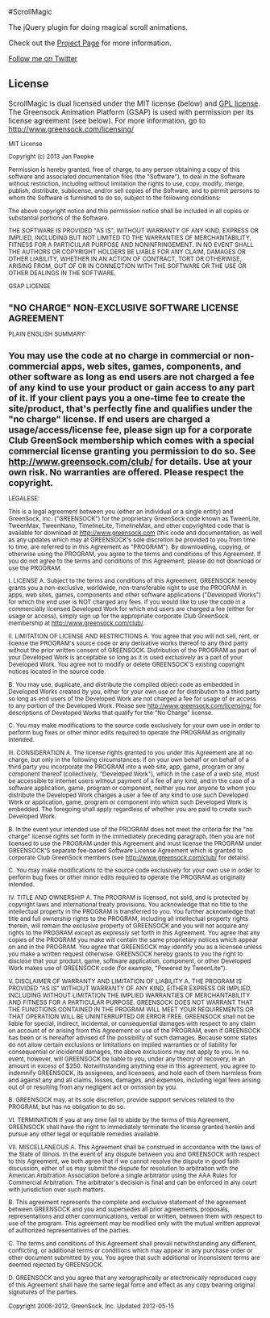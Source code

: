 #ScrollMagic

The jQuery plugin for doing magical scroll animations.

Check out the [Project Page](http://janpaepke.github.com/ScrollMagic) for more information.

[Follow me on Twitter](http://twitter.com/janpaepke)

## License

ScrollMagic is dual licensed under the MIT license (below) and [GPL license](http://www.gnu.org/licenses/gpl-3.0.html).
The Greensock Animation Platform (GSAP) is used with permission per its license agreement (see below). For more information, go to http://www.greensock.com/licensing/

<small>
MIT License

Copyright (c) 2013 Jan Paepke

Permission is hereby granted, free of charge, to any person obtaining a copy of this software and associated documentation files (the "Software"), to deal in the Software without restriction, including without limitation the rights to use, copy, modify, merge, publish, distribute, sublicense, and/or sell copies of the Software, and to permit persons to whom the Software is furnished to do so, subject to the following conditions:

The above copyright notice and this permission notice shall be included in all copies or substantial portions of the Software.

THE SOFTWARE IS PROVIDED "AS IS", WITHOUT WARRANTY OF ANY KIND, EXPRESS OR IMPLIED, INCLUDING BUT NOT LIMITED TO THE WARRANTIES OF MERCHANTABILITY, FITNESS FOR A PARTICULAR PURPOSE AND NONINFRINGEMENT. IN NO EVENT SHALL THE AUTHORS OR COPYRIGHT HOLDERS BE LIABLE FOR ANY CLAIM, DAMAGES OR OTHER LIABILITY, WHETHER IN AN ACTION OF CONTRACT, TORT OR OTHERWISE, ARISING FROM, OUT OF OR IN CONNECTION WITH THE SOFTWARE OR THE USE OR OTHER DEALINGS IN THE SOFTWARE.


GSAP LICENSE

"NO CHARGE" NON-EXCLUSIVE SOFTWARE LICENSE AGREEMENT
-----------------------------------------------------------------------------
PLAIN ENGLISH SUMMARY:

You may use the code at no charge in commercial or non-commercial apps, web sites, games, components, and other software as long as end users are not charged a fee of any kind to use your product or gain access to any part of it. If your client pays you a one-time fee to create the site/product, that's perfectly fine and qualifies under the "no charge" license. If end users are charged a usage/access/license fee, please sign up for a corporate Club GreenSock membership which comes with a special commercial license granting you permission to do so. See http://www.greensock.com/club/ for details.
Use at your own risk. No warranties are offered.
Please respect the copyright.
-----------------------------------------------------------------------------

LEGALESE:

This is a legal agreement between you (either an individual or a single entity) and GreenSock, Inc. ("GREENSOCK") for the proprietary GreenSock code known as TweenLite, TweenMax, TweenNano, TimelineLite, TimelineMax, and other copyrighted code that is available for download at http://www.greensock.com (this code and documentation, as well as any updates which may at GREENSOCK's sole discretion be provided to you from time to time, are referred to in this Agreement as "PROGRAM"). By downloading, copying, or otherwise using the PROGRAM, you agree to the terms and conditions of this Agreement. If you do not agree to the terms and conditions of this Agreement, please do not download or use the PROGRAM.

I. LICENSE
A. Subject to the terms and conditions of this Agreement, GREENSOCK hereby grants you a non-exclusive, worldwide, non-transferable right to use the PROGRAM in apps, web sites, games, components and other software applications ("Developed Works") for which the end user is NOT charged any fees. If you would like to use the code in a commercially licensed Developed Work for which end users are charged a fee (either for usage or access), simply sign up for the appropriate corporate Club GreenSock membership at http://www.greensock.com/club/.

II. LIMITATION OF LICENSE AND RESTRICTIONS 
A. You agree that you will not sell, rent, or license the PROGRAM's source code or any derivative works thereof to any third party without the prior written consent of GREENSOCK. Distribution of the PROGRAM as part of your Developed Work is acceptable so long as it is used exclusively as a part of your Developed Work. You agree not to modify or delete GREENSOCK'S existing copyright notices located in the source code.

B. You may use, duplicate, and distribute the compiled object code as embedded in Developed Works created by you, either for your own use or for distribution to a third party so long as end users of the Developed Work are not charged a fee for usage of or access to any portion of the Developed Work. Please see http://www.greensock.com/licensing/ for descriptions of Developed Works that qualify for the "No Charge" license.

C. You may make modifications to the source code exclusively for your own use in order to perform bug fixes or other minor edits required to operate the PROGRAM as originally intended.

III. CONSIDERATION
A. The license rights granted to you under this Agreement are at no charge, but only in the following circumstances: If on your own behalf or on behalf of a third party you incorporate the PROGRAM into a web site, app, game, program or any component thereof (collectively, "Developed Work"), which in the case of a web site, must be accessible to internet users without payment of a fee of any kind, and in the case of a software application, game, program or component, neither you nor anyone to whom you distribute the Developed Work charges a user a fee of any kind to use such Developed Work or application, game, program or component into which such Developed Work is embedded. The foregoing shall apply regardless of whether you are paid to create such Developed Work.

B. In the event your intended use of the PROGRAM does not meet the criteria for the "no charge" license rights set forth in the immediately preceding paragraph, then you are not licensed to use the PROGRAM under this Agreement and must license the PROGRAM under GREENSOCK'S separate fee-based Software License Agreement which is granted to corporate Club GreenSock members (see http://www.greensock.com/club/ for details).

C. You may make modifications to the source code exclusively for your own use in order to perform bug fixes or other minor edits required to operate the PROGRAM as originally intended.

IV. TITLE AND OWNERSHIP 
A. The PROGRAM is licensed, not sold, and is protected by copyright laws and international treaty provisions. You acknowledge that no title to the intellectual property in the PROGRAM is transferred to you. You further acknowledge that title and full ownership rights to the PROGRAM, including all intellectual property rights therein, will remain the exclusive property of GREENSOCK and you will not acquire any rights to the PROGRAM except as expressly set forth in this Agreement. You agree that any copies of the PROGRAM you make will contain the same proprietary notices which appear on and in the PROGRAM. You agree that GREENSOCK may identify you as a licensee unless you make a written request otherwise. GREENSOCK hereby grants to you the right to disclose that your product, game, software application, component, or other Developed Work makes use of GREENSOCK code (for example, "Powered by TweenLite").

V. DISCLAIMER OF WARRANTY AND LIMITATION OF LIABILITY 
A. THE PROGRAM IS PROVIDED "AS IS" WITHOUT WARRANTY OF ANY KIND, EITHER EXPRESS OR IMPLIED, INCLUDING WITHOUT LIMITATION THE IMPLIED WARRANTIES OF MERCHANTABILITY AND FITNESS FOR A PARTICULAR PURPOSE. GREENSOCK DOES NOT WARRANT THAT THE FUNCTIONS CONTAINED IN THE PROGRAM WILL MEET YOUR REQUIREMENTS OR THAT OPERATION WILL BE UNINTERRUPTED OR ERROR FREE. GREENSOCK shall not be liable for special, indirect, incidental, or consequential damages with respect to any claim on account of or arising from this Agreement or use of the PROGRAM, even if GREENSOCK has been or is hereafter advised of the possibility of such damages. Because some states do not allow certain exclusions or limitations on implied warranties or of liability for consequential or incidental damages, the above exclusions may not apply to you. In no event, however, will GREENSOCK be liable to you, under any theory of recovery, in an amount in excess of $250. Notwithstanding anything else in this agreement, you agree to indemnify GREENSOCK, its assignees, and licensees, and hold each of them harmless from and against any and all claims, losses, damages, and expenses, including legal fees arising out of or resulting from any negligent act or omission by you.

B. GREENSOCK may, at its sole discretion, provide support services related to the PROGRAM, but has no obligation to do so.

VI. TERMINATION
If you at any time fail to abide by the terms of this Agreement, GREENSOCK shall have the right to immediately terminate the license granted herein and pursue any other legal or equitable remedies available.

VII. MISCELLANEOUS 
A. This Agreement shall be construed in accordance with the laws of the State of Illinois. In the event of any dispute between you and GREENSOCK with respect to this Agreement, we both agree that if we cannot resolve the dispute in good faith discussion, either of us may submit the dispute for resolution to arbitration with the American Arbitration Association before a single arbitrator using the AAA Rules for Commercial Arbitration. The arbitrator's decision is final and can be enforced in any court with jurisdiction over such matters.

B. This agreement represents the complete and exclusive statement of the agreement between GREENSOCK and you and supersedes all prior agreements, proposals, representations and other communications, verbal or written, between them with respect to use of the program. This agreement may be modified only with the mutual written approval of authorized representatives of the parties.

C. The terms and conditions of this Agreement shall prevail notwithstanding any different, conflicting, or additional terms or conditions which may appear in any purchase order or other document submitted by you. You agree that such additional or inconsistent terms are deemed rejected by GREENSOCK.

D. GREENSOCK and you agree that any xerographically or electronically reproduced copy of this Agreement shall have the same legal force and effect as any copy bearing original signatures of the parties.

Copyright 2006-2012, GreenSock, Inc. Updated 2012-05-15
</small>
